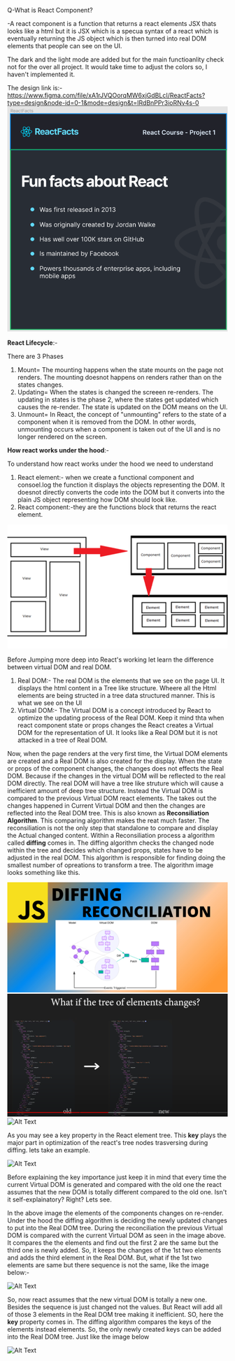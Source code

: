Q-What is React Component?

-A react component is a function that returns a react elements JSX thats looks like a html but it is JSX which is a specua syntax of a react which is eventually returning the JS object which is then turned into real DOM elements that people can see on the UI.

The dark and the light mode are added but for the main functioanlity check not for the over all project. It would take time to adjust the colors so, I haven't implemented it. 

The design link is:- https://www.figma.com/file/xA1rJVQOorqMW6xjGdBLcI/ReactFacts?type=design&node-id=0-1&mode=design&t=IRdBnPPr3ioRNv4s-0 
![Alt Text](./Screenshot%202023-07-04%20202429.png)


**React Lifecycle**:-

There are 3 Phases 
 1. Mount= The mounting happens when the state mounts on the page not renders. The mounting doesnot happens on renders rather than on the states changes. 
 2. Updating= When the states is changed the screeen re-renders. The updating in states is the phase 2, where the states get updated which causes the re-render. The state is updated on the DOM means on the UI.
 3. Unmount= In React, the concept of "unmounting" refers to the state of a component when it is removed from the DOM. In other words, unmounting occurs when a component is taken out of the UI and is no longer rendered on the screen.

**How react works under the hood**:-

 To understand how react works under the hood we need to understand
 1. React element:- when we create a functional component and consoel.log the function it displays the objects representing the DOM. It doesnot directly converts the code into the DOM but it converts into the plain JS object representing how DOM should look like. 
 2. React component:-they are the functions block that returns the react element.

 ![Alt Text](./react-elements.png)


 Before Jumping more deep into React's working let learn the difference between virtual DOM and real DOM.
 1. Real DOM:- The real DOM is the elements that we see on the page UI. It displays the html content in a Tree like structure. Wheere all the Html elements are being structed in a tree data structured manner. This is what we see on the UI 
 2. Virtual DOM:- The Virtual DOM is a concept introduced by React to optimize the updating process of the Real DOM. Keep it mind thta when react component state or props changes the React creates a Virtual DOM for the representation of UI. It looks like a Real DOM but it is not attacked in a tree of Real DOM.

Now, when the page renders at the very first time, the Virtual DOM elements are created and a Real DOM is also created for the display. When the state or props of the component changes, the changes does not effects the Real DOM. Because if the changes in the virtual DOM will be reflected to the real DOM directly. The real DOM will have a tree like struture which will cause a inefficient amount of deep tree structure. Instead the Virtual DOM is compared to the previous Virtual DOM react elements. The takes out the changes happened in Current Virtual DOM and then the changes are reflected into the Real DOM tree. This is also known as **Reconsiliation Algorithm**. This comparing algorithm makes the reat much faster. 
The reconsiliation is not the only step that standalone to compare and display the Actual changed content. Within a Reconsiliation process a algorithm called **diffing** comes in. The diffing algorithm checks the changed node within the tree and decides which changed props, states have to be adjusted in the real DOM. This algorithm is responsible for finding doing the smallest number of opreations to transform a tree. The algorithm image looks something like this.


![Alt Text](./reconsliation-diffing.png)
![Alt Text](./old-new-tree.png)
![Alt Text](./react-components-ui-tree-l.jpg)

As you may see a key property in the React element tree. This **key** plays the major part in optimization of the react's tree nodes trasversing during diffing. lets take an example.

![Alt Text](./diffing-1.png)

Before explaining the key importance just keep it in mind that every time the current Virtual DOM is generated and compared with the old one the react assumes that the new DOM is totally different compared to the old one. Isn't it self-explainatory? Right? Lets see.

In the above image the elements of the components changes on re-render. Under the hood the diffing algorithm is deciding the newly updated changes to put into the Real DOM tree. During the reconciliation the previous Virtual DOM is compared with the current Virtual DOM as seen in the image above. It compares the the elements and find out the first 2 are the same but the third one is newly added. So, it keeps the changes of the 1st two elements and adds the third element in the Real DOM. But, what if the 1st two elements are same but there sequence is not the same, like the image below:- 

![Alt Text](./diffing-2.png)

So, now react assumes that the new virtual DOM is totally a new one. Besides the sequence is just changed not the values. But React will add all of those 3 elements in the Real DOM tree making it inefficient. SO, here the **key** property comes in. The diffing algorithm compares the keys of the elements instead elements. So, the only newly created keys can be added into the Real DOM tree. Just like the image below

![Alt Text](./diffing-2.png)

